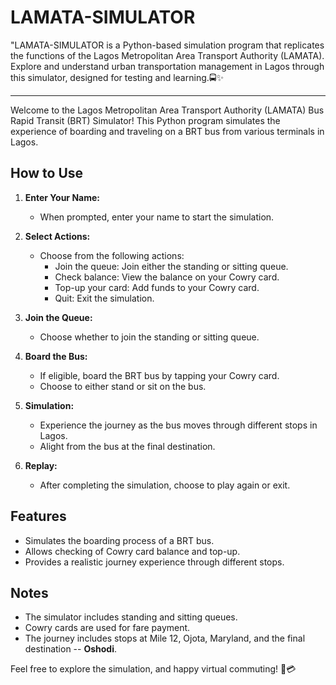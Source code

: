 # LAMATA-SIMULATOR
"LAMATA-SIMULATOR is a Python-based simulation program that replicates the functions of the Lagos Metropolitan Area Transport Authority (LAMATA). Explore and understand urban transportation management in Lagos through this simulator, designed for testing and learning.🚍✨


****
Welcome to the Lagos Metropolitan Area Transport Authority (LAMATA) Bus Rapid Transit (BRT) Simulator! This Python program simulates the experience of boarding and traveling on a BRT bus from various terminals in Lagos.

## How to Use

1. **Enter Your Name:**
   - When prompted, enter your name to start the simulation.

2. **Select Actions:**
   - Choose from the following actions:
     - Join the queue: Join either the standing or sitting queue.
     - Check balance: View the balance on your Cowry card.
     - Top-up your card: Add funds to your Cowry card.
     - Quit: Exit the simulation.

3. **Join the Queue:**
   - Choose whether to join the standing or sitting queue.

4. **Board the Bus:**
   - If eligible, board the BRT bus by tapping your Cowry card.
   - Choose to either stand or sit on the bus.

5. **Simulation:**
   - Experience the journey as the bus moves through different stops in Lagos.
   - Alight from the bus at the final destination.

6. **Replay:**
   - After completing the simulation, choose to play again or exit.

## Features

- Simulates the boarding process of a BRT bus.
- Allows checking of Cowry card balance and top-up.
- Provides a realistic journey experience through different stops.

## Notes

- The simulator includes standing and sitting queues.
- Cowry cards are used for fare payment.
- The journey includes stops at Mile 12, Ojota, Maryland, and the final destination -- **Oshodi**.

Feel free to explore the simulation, and happy virtual commuting! 🚌💳
